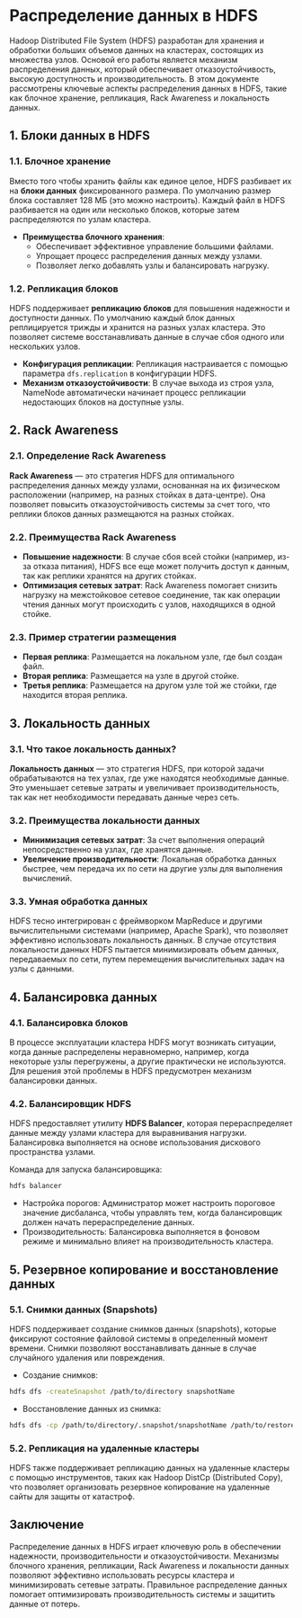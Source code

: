# Распределение данных в HDFS

Hadoop Distributed File System (HDFS) разработан для хранения и обработки больших объемов данных на кластерах, состоящих из множества узлов. Основой его работы является механизм распределения данных, который обеспечивает отказоустойчивость, высокую доступность и производительность. В этом документе рассмотрены ключевые аспекты распределения данных в HDFS, такие как блочное хранение, репликация, Rack Awareness и локальность данных.

## 1. Блоки данных в HDFS

### 1.1. Блочное хранение

Вместо того чтобы хранить файлы как единое целое, HDFS разбивает их на **блоки данных** фиксированного размера. По умолчанию размер блока составляет 128 МБ (это можно настроить). Каждый файл в HDFS разбивается на один или несколько блоков, которые затем распределяются по узлам кластера.

- **Преимущества блочного хранения**:
  - Обеспечивает эффективное управление большими файлами.
  - Упрощает процесс распределения данных между узлами.
  - Позволяет легко добавлять узлы и балансировать нагрузку.

### 1.2. Репликация блоков

HDFS поддерживает **репликацию блоков** для повышения надежности и доступности данных. По умолчанию каждый блок данных реплицируется трижды и хранится на разных узлах кластера. Это позволяет системе восстанавливать данные в случае сбоя одного или нескольких узлов.

- **Конфигурация репликации**: Репликация настраивается с помощью параметра `dfs.replication` в конфигурации HDFS.
- **Механизм отказоустойчивости**: В случае выхода из строя узла, NameNode автоматически начинает процесс репликации недостающих блоков на доступные узлы.

## 2. Rack Awareness

### 2.1. Определение Rack Awareness

**Rack Awareness** — это стратегия HDFS для оптимального распределения данных между узлами, основанная на их физическом расположении (например, на разных стойках в дата-центре). Она позволяет повысить отказоустойчивость системы за счет того, что реплики блоков данных размещаются на разных стойках.

### 2.2. Преимущества Rack Awareness

- **Повышение надежности**: В случае сбоя всей стойки (например, из-за отказа питания), HDFS все еще может получить доступ к данным, так как реплики хранятся на других стойках.
- **Оптимизация сетевых затрат**: Rack Awareness помогает снизить нагрузку на межстойковое сетевое соединение, так как операции чтения данных могут происходить с узлов, находящихся в одной стойке.

### 2.3. Пример стратегии размещения

- **Первая реплика**: Размещается на локальном узле, где был создан файл.
- **Вторая реплика**: Размещается на узле в другой стойке.
- **Третья реплика**: Размещается на другом узле той же стойки, где находится вторая реплика.

## 3. Локальность данных

### 3.1. Что такое локальность данных?

**Локальность данных** — это стратегия HDFS, при которой задачи обрабатываются на тех узлах, где уже находятся необходимые данные. Это уменьшает сетевые затраты и увеличивает производительность, так как нет необходимости передавать данные через сеть.

### 3.2. Преимущества локальности данных

- **Минимизация сетевых затрат**: За счет выполнения операций непосредственно на узлах, где хранятся данные.
- **Увеличение производительности**: Локальная обработка данных быстрее, чем передача их по сети на другие узлы для выполнения вычислений.

### 3.3. Умная обработка данных

HDFS тесно интегрирован с фреймворком MapReduce и другими вычислительными системами (например, Apache Spark), что позволяет эффективно использовать локальность данных. В случае отсутствия локальности данных HDFS пытается минимизировать объем данных, передаваемых по сети, путем перемещения вычислительных задач на узлы с данными.

## 4. Балансировка данных

### 4.1. Балансировка блоков

В процессе эксплуатации кластера HDFS могут возникать ситуации, когда данные распределены неравномерно, например, когда некоторые узлы перегружены, а другие практически не используются. Для решения этой проблемы в HDFS предусмотрен механизм балансировки данных.

### 4.2. Балансировщик HDFS

HDFS предоставляет утилиту **HDFS Balancer**, которая перераспределяет данные между узлами кластера для выравнивания нагрузки. Балансировка выполняется на основе использования дискового пространства узлами.

Команда для запуска балансировщика:

```bash
hdfs balancer
```
- Настройка порогов: Администратор может настроить пороговое значение дисбаланса, чтобы управлять тем, когда балансировщик должен начать перераспределение данных.
- Производительность: Балансировка выполняется в фоновом режиме и минимально влияет на производительность кластера.
## 5. Резервное копирование и восстановление данных
### 5.1. Снимки данных (Snapshots)
HDFS поддерживает создание снимков данных (snapshots), которые фиксируют состояние файловой системы в определенный момент времени. Снимки позволяют восстанавливать данные в случае случайного удаления или повреждения.

- Создание снимков:
```bash
hdfs dfs -createSnapshot /path/to/directory snapshotName
```
- Восстановление данных из снимка:
```bash
hdfs dfs -cp /path/to/directory/.snapshot/snapshotName /path/to/restore/location
```
### 5.2. Репликация на удаленные кластеры
HDFS также поддерживает репликацию данных на удаленные кластеры с помощью инструментов, таких как Hadoop DistCp (Distributed Copy), что позволяет организовать резервное копирование на удаленные сайты для защиты от катастроф.

## Заключение
Распределение данных в HDFS играет ключевую роль в обеспечении надежности, производительности и отказоустойчивости. Механизмы блочного хранения, репликации, Rack Awareness и локальности данных позволяют эффективно использовать ресурсы кластера и минимизировать сетевые затраты. Правильное распределение данных помогает оптимизировать производительность системы и защитить данные от потерь.

